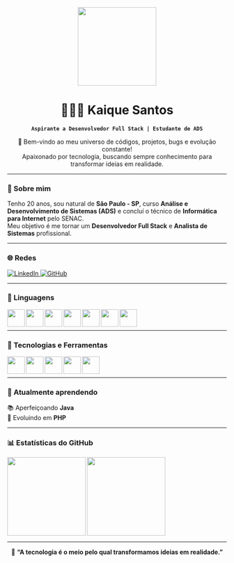 <div align="center">

<img src="https://i.gifer.com/XOsX.gif" width="180px" />


# 👨🏻‍💻 Kaique Santos

**`Aspirante a Desenvolvedor Full Stack | Estudante de ADS`**

📌 Bem-vindo ao meu universo de códigos, projetos, bugs e evolução constante!  
Apaixonado por tecnologia, buscando sempre conhecimento para transformar ideias em realidade.  

</div>

---

### 🧠 Sobre mim

Tenho 20 anos, sou natural de **São Paulo - SP**, curso **Análise e Desenvolvimento de Sistemas (ADS)** e concluí o técnico de **Informática para Internet** pelo SENAC.  
Meu objetivo é me tornar um **Desenvolvedor Full Stack** e **Analista de Sistemas** profissional.

---

### 🌐 Redes

<p align="left">
    <a href="https://www.linkedin.com/in/kaique-santos-silva-b52128367/">
        <img alt="LinkedIn" title="Meu LinkedIn" src="https://img.shields.io/badge/-LinkedIn-0A66C2?style=for-the-badge&logo=linkedin&logoColor=white"/>
    </a>
    <a href="https://github.com/Kaique59">
        <img alt="GitHub" title="Meu GitHub" src="https://img.shields.io/badge/-GitHub-181717?style=for-the-badge&logo=github&logoColor=white"/>
    </a>
</p>

---

### 🚀 Linguagens

<img align="left" width="40px" src="https://cdn.jsdelivr.net/gh/devicons/devicon/icons/html5/html5-original.svg"/>
<img align="left" width="40px" src="https://cdn.jsdelivr.net/gh/devicons/devicon/icons/css3/css3-original.svg"/>
<img align="left" width="40px" src="https://cdn.jsdelivr.net/gh/devicons/devicon/icons/javascript/javascript-original.svg"/>
<img align="left" width="40px" src="https://cdn.jsdelivr.net/gh/devicons/devicon/icons/php/php-original.svg"/>
<img align="left" width="40px" src="https://cdn.jsdelivr.net/gh/devicons/devicon/icons/mysql/mysql-original.svg"/>
<img align="left" width="40px" src="https://cdn.jsdelivr.net/gh/devicons/devicon/icons/java/java-original.svg"/>
<img align="left" width="40px" src="https://cdn.jsdelivr.net/gh/devicons/devicon/icons/flutter/flutter-original.svg"/>

<br/><br/>

---

### 🧰 Tecnologias e Ferramentas

<img align="left" width="40px" src="https://img.icons8.com/color/48/000000/php.png"/>
<img align="left" width="40px" src="https://cdn.jsdelivr.net/npm/simple-icons@v7/icons/xampp.svg"/>
<img align="left" width="40px" src="https://cdn.jsdelivr.net/gh/devicons/devicon/icons/vscode/vscode-original.svg"/>
<img align="left" width="40px" src="https://cdn.jsdelivr.net/gh/devicons/devicon/icons/netbeans/netbeans-original.svg"/>
<img align="left" width="40px" src="https://cdn.jsdelivr.net/gh/devicons/devicon/icons/intellij/intellij-original.svg"/>

<br/><br/>

---

### 🌱 Atualmente aprendendo

📚 Aperfeiçoando **Java**  
🧩 Evoluindo em **PHP**

---

### 📊 Estatísticas do GitHub

<p>
  <img align="left" height="180" src="https://github-readme-stats.vercel.app/api?username=Kaique59&show_icons=true&theme=tokyonight&include_all_commits=true&locale=pt-br"/>
  
  <img align="left" height="180" src="https://github-readme-stats.vercel.app/api/top-langs/?username=Kaique59&theme=tokyonight&layout=compact&custom_title=Linguagens%20Mais%20Usadas&langs_count=8"/>
</p>

<br clear="left"/>

---

<div align="center">

💬 **“A tecnologia é o meio pelo qual transformamos ideias em realidade.”**

</div>

